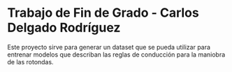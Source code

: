 # Trabajo de Fin de Grado - Carlos Delgado Rodríguez
Este proyecto sirve para generar un dataset que se pueda utilizar para entrenar modelos que describan las reglas de conducción para la maniobra de las rotondas.
